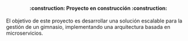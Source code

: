 <h4 align="center">
:construction: Proyecto en construcción :construction:
</h4>

El objetivo de este proyecto es desarrollar una solución escalable para la gestión de un gimnasio, implementando una arquitectura basada en microservicios.
